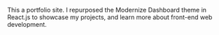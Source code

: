 This a portfolio site. I repurposed the Modernize Dashboard theme in React.js to showcase my projects, and learn more about front-end web development.